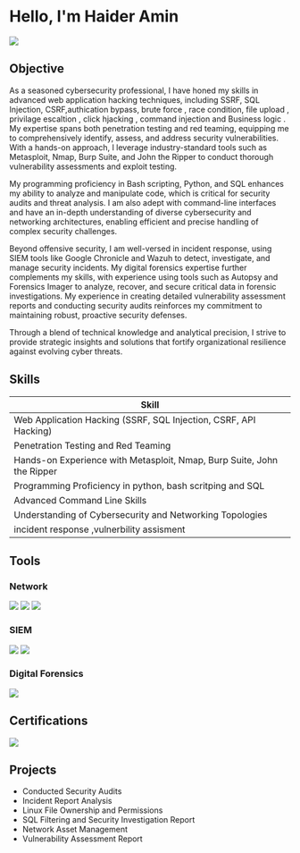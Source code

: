 # Hello, I'm Haider Amin
<a href="https://www.linkedin.com/in/haider-amin-aa7170307?utm_source=share&utm_campaign=share_via&utm_content=profile&utm_medium=android_app"><img src="https://img.shields.io/badge/-LinkedIn-0072b1?&style=for-the-badge&logo=linkedin&logoColor=white" /></a>


## Objective

As a seasoned cybersecurity professional, I have honed my skills in advanced web application hacking techniques, including SSRF, SQL Injection, CSRF,authication bypass, brute force , race condition, file upload , privilage escaltion , click hjacking , command injection and  Business logic . My expertise spans both penetration testing and red teaming, equipping me to comprehensively identify, assess, and address security vulnerabilities. With a hands-on approach, I leverage industry-standard tools such as Metasploit, Nmap, Burp Suite, and John the Ripper to conduct thorough vulnerability assessments and exploit testing.

My programming proficiency in Bash scripting, Python, and SQL enhances my ability to analyze and manipulate code, which is critical for security audits and threat analysis. I am also adept with command-line interfaces and have an in-depth understanding of diverse cybersecurity and networking architectures, enabling efficient and precise handling of complex security challenges.

Beyond offensive security, I am well-versed in incident response, using SIEM tools like Google Chronicle and Wazuh to detect, investigate, and manage security incidents. My digital forensics expertise further complements my skills, with experience using tools such as Autopsy and Forensics Imager to analyze, recover, and secure critical data in forensic investigations. My experience in creating detailed vulnerability assessment reports and conducting security audits reinforces my commitment to maintaining robust, proactive security defenses.

Through a blend of technical knowledge and analytical precision, I strive to provide strategic insights and solutions that fortify organizational resilience against evolving cyber threats.

## Skills

| Skill                                             |
|---------------------------------------------------|
| Web Application Hacking (SSRF, SQL Injection, CSRF, API Hacking) |
| Penetration Testing and Red Teaming               |
| Hands-on Experience with Metasploit, Nmap, Burp Suite, John the Ripper |
| Programming Proficiency in python, bash scritping and SQL            |
| Advanced Command Line Skills                      |
| Understanding of Cybersecurity and Networking Topologies
|incident response ,vulnerbility assisment 

## Tools

### Network
<div>
    <img src="https://img.shields.io/badge/-Wireshark-1679A7?&style=for-the-badge&logo=Wireshark&logoColor=white" />
    <img src="https://img.shields.io/badge/-Nmap-000000?&style=for-the-badge&logo=nmap&logoColor=white" />
    <img src="https://img.shields.io/badge/-Zeek-777BB4?&style=for-the-badge&logo=Zeek&logoColor=white" />
</div>

### SIEM
<div>
    <img src="https://img.shields.io/badge/-Google_Chronicle-4285F4?&style=for-the-badge&logo=Google&logoColor=white" />
    <img src="https://img.shields.io/badge/-Wazuh-5A67D8?&style=for-the-badge&logo=Wazuh&logoColor=white" />
</div>


### Digital Forensics
<div>
    <img src="https://img.shields.io/badge/-Autopsy-000000?&style=for-the-badge&logo=Autopsy&logoColor=white" />
</div>

## Certifications
<div>
    <img src="https://img.shields.io/badge/-Google_Cybersecurity_Certificate-4285F4?&style=for-the-badge&logo=Google&logoColor=white" />
</div>

## Projects
- Conducted Security Audits
- Incident Report Analysis
- Linux File Ownership and Permissions
- SQL Filtering and Security Investigation Report
- Network Asset Management
-  Vulnerability Assessment Report

